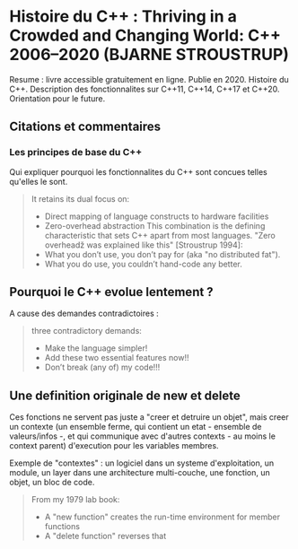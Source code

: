 
# Histoire du C++ : Thriving in a Crowded and Changing World: C++ 2006–2020 (BJARNE STROUSTRUP)

Resume : livre accessible gratuitement en ligne. Publie en 2020. Histoire du C++. Description des fonctionnalites sur C++11, C++14,
C++17 et C++20. Orientation pour le future.

## Citations et commentaires

### Les principes de base du C++

Qui expliquer pourquoi les fonctionnalites du C++ sont concues telles qu'elles le sont.

> It retains its dual focus on:
> - Direct mapping of language constructs to hardware facilities
> - Zero-overhead abstraction
> This combination is the defining characteristic that sets C++ apart from most languages. "Zero overheadž was explained like this" [Stroustrup 1994]:
> - What you don’t use, you don’t pay for (aka "no distributed fat").
> - What you do use, you couldn’t hand-code any better.

## Pourquoi le C++ evolue lentement ?

A cause des demandes contradictoires :

> three contradictory demands:
> - Make the language simpler!
> - Add these two essential features now!!
> - Don’t break (any of) my code!!!

## Une definition originale de new et delete

Ces fonctions ne servent pas juste a "creer et detruire un objet", mais creer un contexte (un ensemble ferme, qui contient un etat - ensemble
de valeurs/infos -, et qui communique avec d'autres contexts - au moins le context parent) d'execution pour les variables membres.

Exemple de "contextes" : un logiciel dans un systeme d'exploitation, un module, un layer dans une architecture multi-couche, 
une fonction, un objet, un bloc de code.

> From my 1979 lab book:
> - A "new function" creates the run-time environment for member functions
> - A "delete function" reverses that
